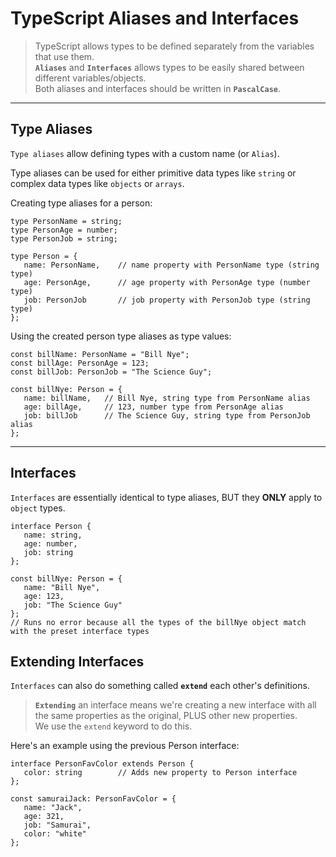 # TypeScript Aliases and Interfaces

> TypeScript allows types to be defined separately from the variables that use them.  
> **`Aliases`** and **`Interfaces`** allows types to be easily shared between different variables/objects.  
> Both aliases and interfaces should be written in **`PascalCase`**.
---

## Type Aliases

`Type aliases` allow defining types with a custom name (or `Alias`).

Type aliases can be used for either primitive data types like `string` or complex data types like `objects` or `arrays`.

Creating type aliases for a person:

```
type PersonName = string;
type PersonAge = number;
type PersonJob = string;

type Person = {
   name: PersonName,    // name property with PersonName type (string type)
   age: PersonAge,      // age property with PersonAge type (number type)
   job: PersonJob       // job property with PersonJob type (string type)
};
```

Using the created person type aliases as type values:

```
const billName: PersonName = "Bill Nye";
const billAge: PersonAge = 123;
const billJob: PersonJob = "The Science Guy";

const billNye: Person = {
   name: billName,   // Bill Nye, string type from PersonName alias
   age: billAge,     // 123, number type from PersonAge alias
   job: billJob      // The Science Guy, string type from PersonJob alias
};
```

---

## Interfaces

`Interfaces` are essentially identical to type aliases, BUT they **ONLY** apply to `object` types.

```
interface Person {
   name: string,
   age: number,
   job: string
};

const billNye: Person = {
   name: "Bill Nye",
   age: 123,
   job: "The Science Guy"
};
// Runs no error because all the types of the billNye object match with the preset interface types
```

## Extending Interfaces

`Interfaces` can also do something called **`extend`** each other's definitions.

> **`Extending`** an interface means we're creating a new interface with all the same properties as the original, PLUS other new properties.  \
> We use the `extend` keyword to do this.

Here's an example using the previous Person interface:

```
interface PersonFavColor extends Person {
   color: string        // Adds new property to Person interface
};

const samuraiJack: PersonFavColor = {
   name: "Jack",
   age: 321,
   job: "Samurai",
   color: "white"
};
```